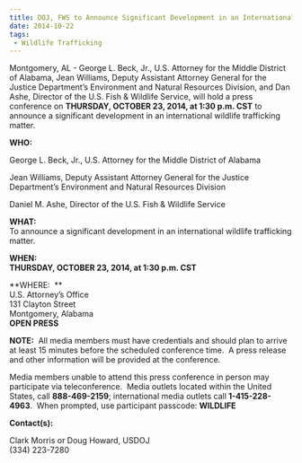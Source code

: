 ```yaml
---
title: DOJ, FWS to Announce Significant Development in an International Wildlife Trafficking Matter
date: 2014-10-22
tags:
 - Wildlife Trafficking
---
```


Montgomery, AL - George L. Beck, Jr., U.S. Attorney for the Middle District of Alabama, Jean Williams, Deputy Assistant Attorney General for the Justice Department’s Environment and Natural Resources Division, and Dan Ashe, Director of the U.S. Fish & Wildlife Service, will hold a press conference on **THURSDAY, OCTOBER 23, 2014, at 1:30 p.m. CST** to announce a significant development in an international wildlife trafficking matter.     

**WHO:**

George L. Beck, Jr., U.S. Attorney for the Middle District of Alabama

Jean Williams, Deputy Assistant Attorney General for the Justice Department’s Environment and Natural Resources Division

Daniel M. Ashe, Director of the U.S. Fish & Wildlife Service

**WHAT:**  
To announce a significant development in an international wildlife trafficking matter.     

**WHEN:**  
**THURSDAY, OCTOBER 23, 2014, at 1:30 p.m. CST**

**WHERE:  **  
U.S. Attorney’s Office  
131 Clayton Street  
Montgomery, Alabama  
**OPEN PRESS**

**NOTE:**  All media members must have credentials and should plan to arrive at least 15 minutes before the scheduled conference time.  A press release and other information will be provided at the conference.

Media members unable to attend this press conference in person may participate via teleconference.  Media outlets located within the United States, call **888-469-2159**; international media outlets call **1-415-228-4963**.  When prompted, use participant passcode: **WILDLIFE**

**Contact(s):**  

Clark Morris or Doug Howard, USDOJ  
(334) 223-7280

